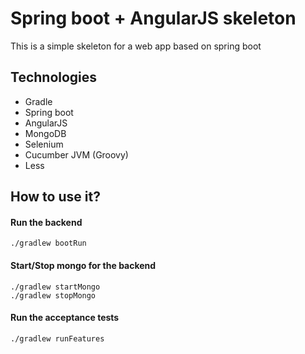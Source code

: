 # Spring boot + AngularJS skeleton

This is a simple skeleton for a web app based on spring boot

## Technologies
- Gradle
- Spring boot
- AngularJS
- MongoDB
- Selenium
- Cucumber JVM (Groovy)
- Less

## How to use it?
#### Run the backend
```./gradlew bootRun```
#### Start/Stop mongo for the backend
```
./gradlew startMongo
./gradlew stopMongo
```
#### Run the acceptance tests
```./gradlew runFeatures```



